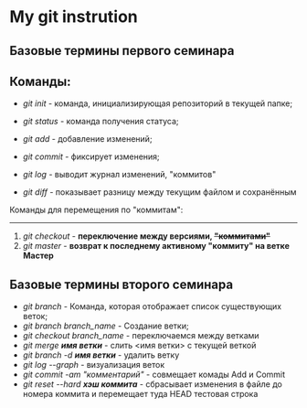 # My git instrution

## Базовые термины первого семинара

Команды:
-
* *git init* - команда, инициализирующая репозиторий в текущей папке;

* *git status* - команда получения статуса;
* *git add* - добавление изменений;
* *git commit* - фиксирует изменения;
* *git log* - выводит журнал изменений, "коммитов"
* *git diff* - показывает разницу между текущим файлом и сохранённым

Команды для перемещения по "коммитам":
****
1. *git checkout* - **переключение между версиями, ~~"коммитами"~~**
2.  *git master* - **возврат к последнему активному "коммиту" на ветке Мастер**
## Базовые термины второго семинара
* *git branch* - Команда, которая отображает список существующих веток;
* *git branch branch_name* - Создание ветки;
* *git checkout branch_name* - переключаемся между ветками
* *git merge __имя ветки__* - слить <имя ветки> с текущей веткой
* *git branch -d __имя ветки__* - удалить ветку
* *git log --graph* - визуализация веток 
* *git commit -am "комментарий"* - совмещает комады Add и Commit
* *git reset --hard __хэш коммита__* - сбрасывает изменения в файле до номера коммита и перемещает туда HEAD
тестовая строка
